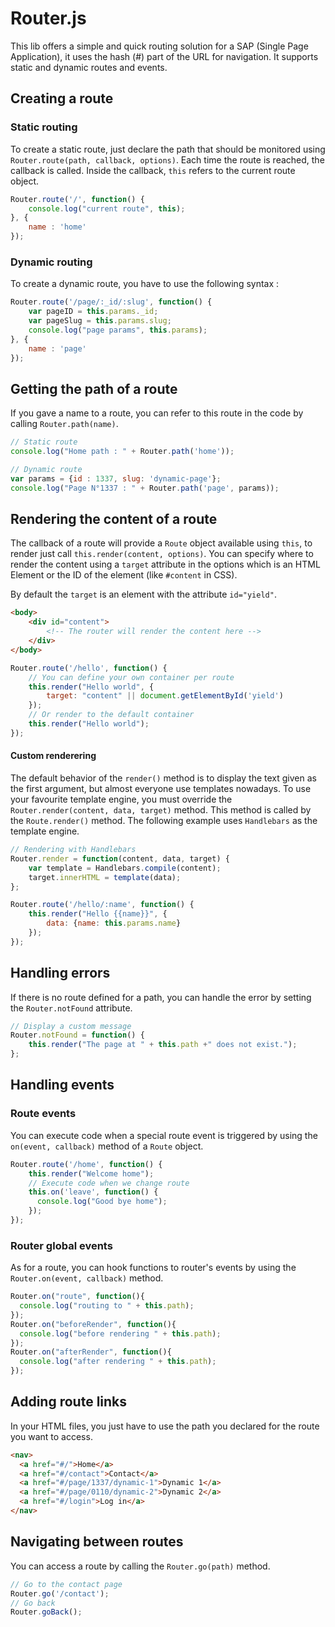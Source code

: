 # Router.js

This lib offers a simple and quick routing solution for a SAP (Single Page Application), it uses the hash (#) part of the URL for navigation. It supports static and dynamic routes and events.

## Creating a route

### Static routing

To create a static route, just declare the path that should be monitored using `Router.route(path, callback, options)`.
Each time the route is reached, the callback is called.
Inside the callback, `this` refers to the current route object.

```js
Router.route('/', function() {
    console.log("current route", this);
}, {
    name : 'home'
});
```

### Dynamic routing

To create a dynamic route, you have to use the following syntax :

```js
Router.route('/page/:_id/:slug', function() {
    var pageID = this.params._id;
    var pageSlug = this.params.slug;
    console.log("page params", this.params);
}, {
    name : 'page'
});
```

## Getting the path of a route

If you gave a name to a route, you can refer to this route in the code by calling `Router.path(name)`.

```js
// Static route
console.log("Home path : " + Router.path('home'));

// Dynamic route
var params = {id : 1337, slug: 'dynamic-page'};
console.log("Page N°1337 : " + Router.path('page', params));
```

## Rendering the content of a route

The callback of a route will provide a `Route` object available using `this`, to render just call `this.render(content, options)`.
You can specify where to render the content using a `target` attribute in the options which is an HTML Element or the ID of the element (like `#content` in CSS).

By default the `target` is an element with the attribute `id="yield"`.

```html
<body>
    <div id="content">
        <!-- The router will render the content here -->
    </div>
</body>
```

```js
Router.route('/hello', function() {
    // You can define your own container per route
    this.render("Hello world", {
        target: "content" || document.getElementById('yield')
    });
    // Or render to the default container
    this.render("Hello world");
});
```

#### Custom renderering

The default behavior of the `render()` method is to display the text given as the first argument, but almost everyone use templates nowadays.
To use your favourite template engine, you must override the `Router.render(content, data, target)` method.
This method is called by the `Route.render()` method.
The following example uses `Handlebars` as the template engine.

```js
// Rendering with Handlebars
Router.render = function(content, data, target) {
    var template = Handlebars.compile(content);
    target.innerHTML = template(data);
};

Router.route('/hello/:name', function() {
    this.render("Hello {{name}}", {
        data: {name: this.params.name}
    });
});
```

## Handling errors

If there is no route defined for a path, you can handle the error by setting the `Router.notFound` attribute.

```js
// Display a custom message
Router.notFound = function() {
    this.render("The page at " + this.path +" does not exist.");
};
```

## Handling events

### Route events

You can execute code when a special route event is triggered by using the `on(event, callback)` method of a `Route` object.

```js
Router.route('/home', function() {
    this.render("Welcome home");
    // Execute code when we change route
    this.on('leave', function() {
      console.log("Good bye home");
    });
});
```

### Router global events

As for a route, you can hook functions to router's events by using the `Router.on(event, callback)` method.

```js
Router.on("route", function(){
  console.log("routing to " + this.path);
});
Router.on("beforeRender", function(){
  console.log("before rendering " + this.path);
});
Router.on("afterRender", function(){
  console.log("after rendering " + this.path);
});
```

## Adding route links

In your HTML files, you just have to use the path you declared for the route you want to access.

```html
<nav>
  <a href="#/">Home</a>
  <a href="#/contact">Contact</a>
  <a href="#/page/1337/dynamic-1">Dynamic 1</a>
  <a href="#/page/0110/dynamic-2">Dynamic 2</a>
  <a href="#/login">Log in</a>
</nav>
```

## Navigating between routes

You can access a route by calling the `Router.go(path)` method.

```js
// Go to the contact page
Router.go('/contact');
// Go back
Router.goBack();
```
